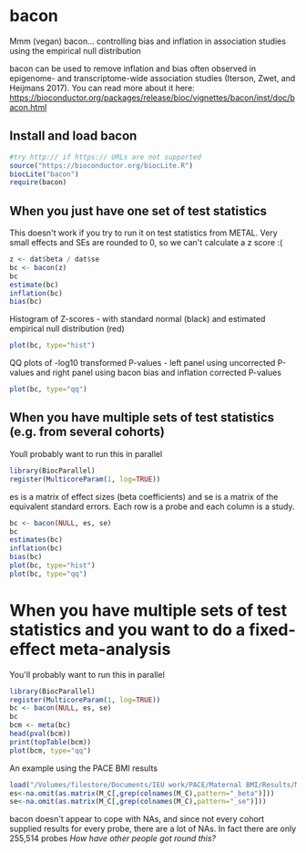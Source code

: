 # bacon
Mmm (vegan) bacon... controlling bias and inflation in association studies using the empirical null distribution  

bacon can be used to remove inflation and bias often observed in epigenome- and transcriptome-wide association studies (Iterson, Zwet, and Heijmans 2017). 
You can read more about it here: https://bioconductor.org/packages/release/bioc/vignettes/bacon/inst/doc/bacon.html

## Install and load bacon 
```r
#try http:// if https:// URLs are not supported
source("https://bioconductor.org/biocLite.R")
biocLite("bacon")
require(bacon)
```
## When you just have one set of test statistics
This doesn't work if you try to run it on test statistics from METAL. Very small effects and SEs are rounded to 0, so we can't calculate a z score :(
```r
z <- dat$beta / dat$se
bc <- bacon(z)
bc
estimate(bc)
inflation(bc)
bias(bc)
```
Histogram of Z-scores - with standard normal (black) and estimated empirical null distribution (red)
```r
plot(bc, type="hist")
```
QQ plots of -log10 transformed P-values - left panel using uncorrected P-values and right panel using bacon bias and inflation corrected P-values
```r
plot(bc, type="qq")
```
## When you have multiple sets of test statistics (e.g. from several cohorts)
Youll probably want to run this in parallel
```r
library(BiocParallel)
register(MulticoreParam(1, log=TRUE))
```
es is a matrix of effect sizes (beta coefficients) and se is a matrix of the equivalent standard errors. Each row is a probe and each column is a study.
```r
bc <- bacon(NULL, es, se)
bc
estimates(bc)
inflation(bc)
bias(bc)
plot(bc, type="hist")
plot(bc, type="qq")
```
# When you have multiple sets of test statistics and you want to do a fixed-effect meta-analysis
You'll probably want to run this in parallel
```r
library(BiocParallel)
register(MulticoreParam(1, log=TRUE))
bc <- bacon(NULL, es, se)
bc
bcm <- meta(bc)
head(pval(bcm))
print(topTable(bcm))
plot(bcm, type="qq")
```

An example using the PACE BMI results 
```r
load("/Volumes/filestore/Documents/IEU work/PACE/Maternal BMI/Results/Meta-analysis/BMI/BMI_1_random1.Rdata")
es<-na.omit(as.matrix(M_C[,grep(colnames(M_C),pattern="_beta")]))
se<-na.omit(as.matrix(M_C[,grep(colnames(M_C),pattern="_se")]))
```
bacon doesn't appear to cope with NAs, and since not every cohort supplied results for every probe, there are a lot of NAs.
In fact there are only 255,514 probes
*How have other people got round this?*









